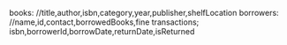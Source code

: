 books: //title,author,isbn,category,year,publisher,shelfLocation
borrowers: //name,id,contact,borrowedBooks,fine
transactions; isbn,borrowerId,borrowDate,returnDate,isReturned

